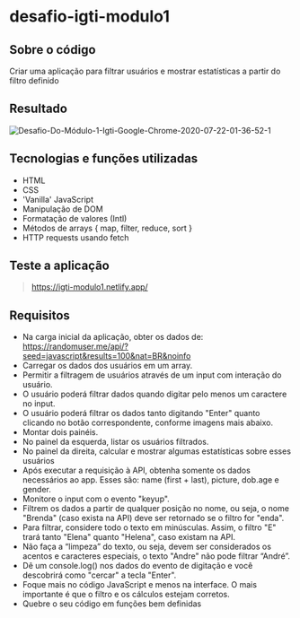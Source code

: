 # desafio-igti-modulo1

## Sobre o código
Criar uma aplicação para filtrar usuários e mostrar estatísticas a partir do filtro definido

## Resultado
![Desafio-Do-Módulo-1-Igti-Google-Chrome-2020-07-22-01-36-52-1](https://user-images.githubusercontent.com/39573063/88136535-d753b200-cbbf-11ea-8294-121757ffe8b6.gif)

## Tecnologias e funções utilizadas
* HTML 
* CSS
* 'Vanilla' JavaScript
* Manipulação de DOM 
* Formatação de valores (Intl)
* Métodos de arrays { map, filter, reduce, sort }
* HTTP requests usando fetch

## Teste a aplicação
> https://igti-modulo1.netlify.app/

## Requisitos
* Na carga inicial da aplicação, obter os dados de: https://randomuser.me/api/?seed=javascript&results=100&nat=BR&noinfo
* Carregar os dados dos usuários em um array.
* Permitir a filtragem de usuários através de um input com interação do usuário.
* O usuário poderá filtrar dados quando digitar pelo menos um caractere no input.
* O usuário poderá filtrar os dados tanto digitando "Enter" quanto clicando no botão correspondente, conforme imagens mais abaixo.
* Montar dois painéis.
* No painel da esquerda, listar os usuários filtrados.
* No painel da direita, calcular e mostrar algumas estatísticas sobre esses usuários
* Após executar a requisição à API, obtenha somente os dados necessários ao app. Esses são: name (first + last), picture, dob.age e gender.
* Monitore o input com o evento "keyup".
* Filtrem os dados a partir de qualquer posição no nome, ou seja, o nome "Brenda" (caso exista na API) deve ser retornado se o filtro for "enda".
* Para filtrar, considere todo o texto em minúsculas. Assim, o filtro "E" trará tanto "Elena" quanto "Helena", caso existam na API.
* Não faça a “limpeza” do texto, ou seja, devem ser considerados os acentos e caracteres especiais, o texto "Andre" não pode filtrar “André”.
* Dê um console.log() nos dados do evento de digitação e você descobrirá como "cercar" a tecla "Enter".
* Foque mais no código JavaScript e menos na interface. O mais importante é que o filtro e os cálculos estejam corretos.
* Quebre o seu código em funções bem definidas
